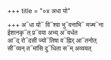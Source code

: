 +++
title = "०४ अधा यो"

+++
अ᳓धा यो᳓ वि᳓श्वा भु᳓वनाभि᳓ मज्म᳓ना  
ईशानकृ᳓त् प्र᳓वया अभ्य् अ᳓वर्धत  
आ᳓द् रो᳓दसी ज्यो᳓तिषा व᳓ह्निर् आ᳓तनोत्  
सी᳓व्यन् त᳓मांसि दु᳓धिता स᳓म् अव्ययत्